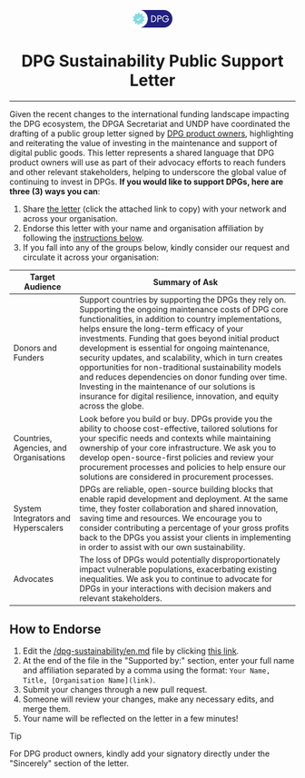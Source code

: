 <div align="center">

<a href="https://digitalpublicgoods.net/registry" target="_blank" rel="no opener noreferrer"><img src="https://github.com/DPGAlliance/dpg-resources/blob/main/docs/assets/dpg-badge.png?raw=true" width="70" alt="Digital Public Goods Badge"></a>

# DPG Sustainability Public Support Letter

</div>

---

Given the recent changes to the international funding landscape impacting the DPG ecosystem, the DPGA Secretariat and UNDP have coordinated the drafting of a public group letter signed by [DPG product owners](https://www.digitalpublicgoods.net/registry), highlighting and reiterating the value of investing in the maintenance and support of digital public goods. This letter represents a shared language that DPG product owners will use as part of their advocacy efforts to reach funders and other relevant stakeholders, helping to underscore the global value of continuing to invest in DPGs. **If you would like to support DPGs, here are three (3) ways you can**:

1. Share [the letter](https://dpgalliance.github.io/dpg-public-letters/dpg-sustainability/en) (click the attached link to copy) with your network and across your organisation.
2. Endorse this letter with your name and organisation affiliation by following the [instructions below](#how-to-endorse).
3. If you fall into any of the groups below, kindly consider our request and circulate it across your organisation:

| Target Audience | Summary of Ask |
| - | - |
| Donors and Funders | Support countries by supporting the DPGs they rely on. Supporting the ongoing maintenance costs of DPG core functionalities, in addition to country implementations, helps ensure the long-term efficacy of your investments. Funding that goes beyond initial product development is essential for ongoing maintenance, security updates, and scalability, which in turn creates opportunities for non-traditional sustainability models and reduces dependencies on donor funding over time. Investing in the maintenance of our solutions is insurance for digital resilience, innovation, and equity across the globe. |
| Countries, Agencies, and Organisations | Look before you build or buy. DPGs provide you the ability to choose cost-effective, tailored solutions for your specific needs and contexts while maintaining ownership of your core infrastructure. We ask you to develop open-source-first policies and review your procurement processes and policies to help ensure our solutions are considered in procurement processes. |
| System Integrators and Hyperscalers | DPGs are reliable, open-source building blocks that enable rapid development and deployment. At the same time, they foster collaboration and shared innovation, saving time and resources. We encourage you to consider contributing a percentage of your gross profits back to the DPGs you assist your clients in implementing in order to assist with our own sustainability. |
| Advocates | The loss of DPGs would potentially disproportionately impact vulnerable populations, exacerbating existing inequalities. We ask you to continue to advocate for DPGs in your interactions with decision makers and relevant stakeholders. |


## How to Endorse

1. Edit the [/dpg-sustainability/en.md](dpg-sustainability/en.md) file by clicking [this link](https://github.com/DPGAlliance/dpg-public-letters/edit/main/dpg-sustainability/en.md).
2. At the end of the file in the "Supported by:" section, enter your full name and affiliation separated by a comma using the format: `Your Name, Title, [Organisation Name](link)`.
3. Submit your changes through a new pull request.
4. Someone will review your changes, make any necessary edits, and merge them.
5. Your name will be reflected on the letter in a few minutes!

> [!TIP]
> For DPG product owners, kindly add your signatory directly under the "Sincerely" section of the letter.
